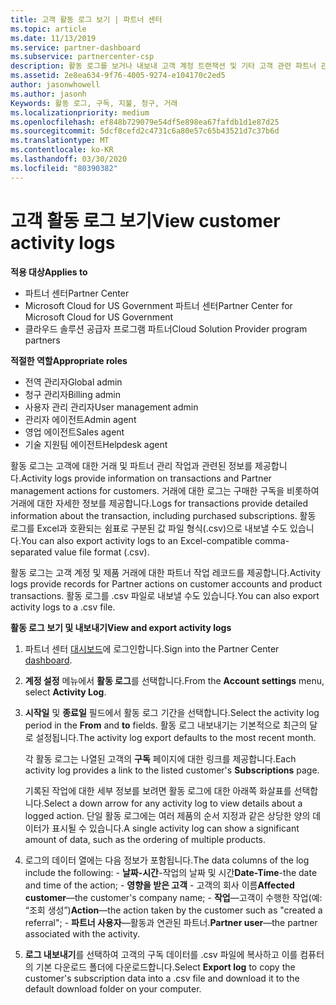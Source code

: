 ```yaml
---
title: 고객 활동 로그 보기 | 파트너 센터
ms.topic: article
ms.date: 11/13/2019
ms.service: partner-dashboard
ms.subservice: partnercenter-csp
description: 활동 로그를 보거나 내보내 고객 계정 트랜잭션 및 기타 고객 관련 파트너 관리 활동에 대 한 통찰력을 얻는 방법에 대해 알아봅니다.
ms.assetid: 2e8ea634-9f76-4005-9274-e104170c2ed5
author: jasonwhowell
ms.author: jasonh
Keywords: 활동 로그, 구독, 지불, 청구, 거래
ms.localizationpriority: medium
ms.openlocfilehash: ef848b729079e54df5e898ea67fafdb1d1e87d25
ms.sourcegitcommit: 5dcf8cefd2c4731c6a80e57c65b43521d7c37b6d
ms.translationtype: MT
ms.contentlocale: ko-KR
ms.lasthandoff: 03/30/2020
ms.locfileid: "80390382"
---
```

# <a name="view-customer-activity-logs"></a><span data-ttu-id="58a48-104">고객 활동 로그 보기</span><span class="sxs-lookup"><span data-stu-id="58a48-104">View customer activity logs</span></span>

<span data-ttu-id="58a48-105">**적용 대상**</span><span class="sxs-lookup"><span data-stu-id="58a48-105">**Applies to**</span></span>

- <span data-ttu-id="58a48-106">파트너 센터</span><span class="sxs-lookup"><span data-stu-id="58a48-106">Partner Center</span></span>
- <span data-ttu-id="58a48-107">Microsoft Cloud for US Government 파트너 센터</span><span class="sxs-lookup"><span data-stu-id="58a48-107">Partner Center for Microsoft Cloud for US Government</span></span>
- <span data-ttu-id="58a48-108">클라우드 솔루션 공급자 프로그램 파트너</span><span class="sxs-lookup"><span data-stu-id="58a48-108">Cloud Solution Provider program partners</span></span>

<span data-ttu-id="58a48-109">**적절한 역할**</span><span class="sxs-lookup"><span data-stu-id="58a48-109">**Appropriate roles**</span></span>

- <span data-ttu-id="58a48-110">전역 관리자</span><span class="sxs-lookup"><span data-stu-id="58a48-110">Global admin</span></span>
- <span data-ttu-id="58a48-111">청구 관리자</span><span class="sxs-lookup"><span data-stu-id="58a48-111">Billing admin</span></span>
- <span data-ttu-id="58a48-112">사용자 관리 관리자</span><span class="sxs-lookup"><span data-stu-id="58a48-112">User management admin</span></span>
- <span data-ttu-id="58a48-113">관리자 에이전트</span><span class="sxs-lookup"><span data-stu-id="58a48-113">Admin agent</span></span>
- <span data-ttu-id="58a48-114">영업 에이전트</span><span class="sxs-lookup"><span data-stu-id="58a48-114">Sales agent</span></span>
- <span data-ttu-id="58a48-115">기술 지원팀 에이전트</span><span class="sxs-lookup"><span data-stu-id="58a48-115">Helpdesk agent</span></span>

<span data-ttu-id="58a48-116">활동 로그는 고객에 대한 거래 및 파트너 관리 작업과 관련된 정보를 제공합니다.</span><span class="sxs-lookup"><span data-stu-id="58a48-116">Activity logs provide information on transactions and Partner management actions for customers.</span></span> <span data-ttu-id="58a48-117">거래에 대한 로그는 구매한 구독을 비롯하여 거래에 대한 자세한 정보를 제공합니다.</span><span class="sxs-lookup"><span data-stu-id="58a48-117">Logs for transactions provide detailed information about the transaction, including purchased subscriptions.</span></span> <span data-ttu-id="58a48-118">활동 로그를 Excel과 호환되는 쉼표로 구분된 값 파일 형식(.csv)으로 내보낼 수도 있습니다.</span><span class="sxs-lookup"><span data-stu-id="58a48-118">You can also export activity logs to an Excel-compatible comma-separated value file format (.csv).</span></span>

<span data-ttu-id="58a48-119">활동 로그는 고객 계정 및 제품 거래에 대한 파트너 작업 레코드를 제공합니다.</span><span class="sxs-lookup"><span data-stu-id="58a48-119">Activity logs provide records for Partner actions on customer accounts and product transactions.</span></span> <span data-ttu-id="58a48-120">활동 로그를 .csv 파일로 내보낼 수도 있습니다.</span><span class="sxs-lookup"><span data-stu-id="58a48-120">You can also export activity logs to a .csv file.</span></span>

<span data-ttu-id="58a48-121">**활동 로그 보기 및 내보내기**</span><span class="sxs-lookup"><span data-stu-id="58a48-121">**View and export activity logs**</span></span>

1. <span data-ttu-id="58a48-122">파트너 센터 [대시보드](https://partner.microsoft.com/dashboard)에 로그인합니다.</span><span class="sxs-lookup"><span data-stu-id="58a48-122">Sign into the Partner Center [dashboard](https://partner.microsoft.com/dashboard).</span></span>

2. <span data-ttu-id="58a48-123">**계정 설정** 메뉴에서 **활동 로그**를 선택합니다.</span><span class="sxs-lookup"><span data-stu-id="58a48-123">From the **Account settings** menu, select **Activity Log**.</span></span>
2.  <span data-ttu-id="58a48-124">**시작일** 및 **종료일** 필드에서 활동 로그 기간을 선택합니다.</span><span class="sxs-lookup"><span data-stu-id="58a48-124">Select the activity log period in the **From** and **to** fields.</span></span> <span data-ttu-id="58a48-125">활동 로그 내보내기는 기본적으로 최근의 달로 설정됩니다.</span><span class="sxs-lookup"><span data-stu-id="58a48-125">The activity log export defaults to the most recent month.</span></span>

    <span data-ttu-id="58a48-126">각 활동 로그는 나열된 고객의 **구독** 페이지에 대한 링크를 제공합니다.</span><span class="sxs-lookup"><span data-stu-id="58a48-126">Each activity log provides a link to the listed customer's **Subscriptions** page.</span></span>

    <span data-ttu-id="58a48-127">기록된 작업에 대한 세부 정보를 보려면 활동 로그에 대한 아래쪽 화살표를 선택합니다.</span><span class="sxs-lookup"><span data-stu-id="58a48-127">Select a down arrow for any activity log to view details about a logged action.</span></span> <span data-ttu-id="58a48-128">단일 활동 로그에는 여러 제품의 순서 지정과 같은 상당한 양의 데이터가 표시될 수 있습니다.</span><span class="sxs-lookup"><span data-stu-id="58a48-128">A single activity log can show a significant amount of data, such as the ordering of multiple products.</span></span>

3.   <span data-ttu-id="58a48-129">로그의 데이터 열에는 다음 정보가 포함됩니다.</span><span class="sxs-lookup"><span data-stu-id="58a48-129">The data columns of the log include the following:</span></span>
    -   <span data-ttu-id="58a48-130">**날짜-시간**-작업의 날짜 및 시간</span><span class="sxs-lookup"><span data-stu-id="58a48-130">**Date-Time**-the date and time of the action;</span></span>
    -   <span data-ttu-id="58a48-131">**영향을 받은 고객** - 고객의 회사 이름</span><span class="sxs-lookup"><span data-stu-id="58a48-131">**Affected customer**—the customer's company name;</span></span>
    -   <span data-ttu-id="58a48-132">**작업**—고객이 수행한 작업(예: “조회 생성”)</span><span class="sxs-lookup"><span data-stu-id="58a48-132">**Action**—the action taken by the customer such as "created a referral";</span></span>
    -   <span data-ttu-id="58a48-133">**파트너 사용자**—활동과 연관된 파트너.</span><span class="sxs-lookup"><span data-stu-id="58a48-133">**Partner user**—the partner associated with the activity.</span></span>

4.  <span data-ttu-id="58a48-134">**로그 내보내기**를 선택하여 고객의 구독 데이터를 .csv 파일에 복사하고 이를 컴퓨터의 기본 다운로드 폴더에 다운로드합니다.</span><span class="sxs-lookup"><span data-stu-id="58a48-134">Select **Export log** to copy the customer's subscription data into a .csv file and download it to the default download folder on your computer.</span></span>
    
 

 



